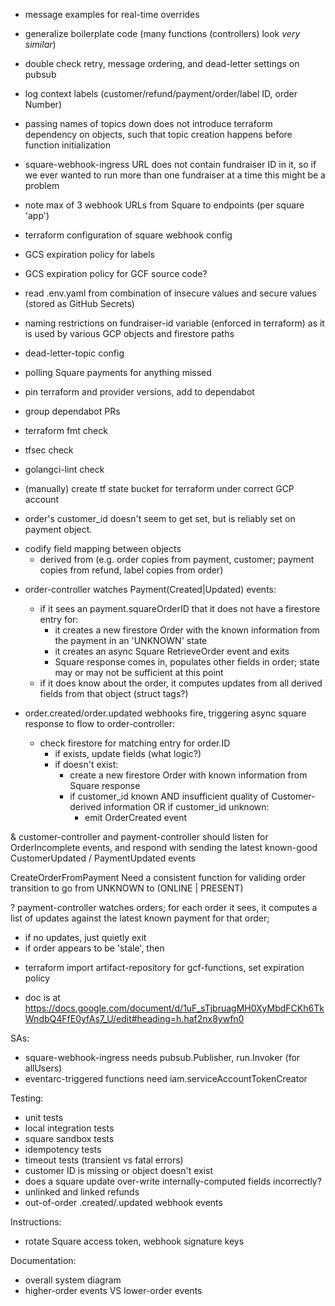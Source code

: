* message examples for real-time overrides

* generalize boilerplate code (many functions (controllers) look *very similar*)

* double check retry, message ordering, and dead-letter settings on pubsub

* log context labels (customer/refund/payment/order/label ID, order Number)

* passing names of topics down does not introduce terraform dependency on objects, such that topic creation happens before function initialization

* square-webhook-ingress URL does not contain fundraiser ID in it, so if we ever wanted to run more than one fundraiser at a time this might be a problem
* note max of 3 webhook URLs from Square to endpoints (per square 'app')
* terraform configuration of square webhook config

* GCS expiration policy for labels
* GCS expiration policy for GCF source code?

* read .env.yaml from combination of insecure values and secure values (stored as GitHub Secrets)
* naming restrictions on fundraiser-id variable (enforced in terraform) as it is used by various GCP objects and firestore paths

* dead-letter-topic config

* polling Square payments for anything missed

* pin terraform and provider versions, add to dependabot
* group dependabot PRs
* terraform fmt check
* tfsec check
* golangci-lint check

* (manually) create tf state bucket for terraform under correct GCP account

* order's customer_id doesn't seem to get set, but is reliably set on payment object.

- codify field mapping between objects
  * derived from (e.g. order copies from payment, customer; payment copies from refund, label copies from order)

* order-controller watches Payment(Created|Updated) events:
  - if it sees an payment.squareOrderID that it does not have a firestore entry for:
    - it creates a new firestore Order with the known information from the payment in an 'UNKNOWN' state
    - it creates an async Square RetrieveOrder event and exits
    - Square response comes in, populates other fields in order; state may or may not be sufficient at this point
  - if it does know about the order, it computes updates from all derived fields from that object (struct tags?)

* order.created/order.updated webhooks fire, triggering async square response to flow to order-controller:
  - check firestore for matching entry for order.ID
    - if exists, update fields (what logic?)
    - if doesn't exist:
      - create a new firestore Order with known information from Square response
      - if customer_id known AND insufficient quality of Customer-derived information OR if customer_id unknown:
        - emit OrderCreated event

& customer-controller and payment-controller should listen for OrderIncomplete events, and respond with sending the latest known-good CustomerUpdated / PaymentUpdated events

CreateOrderFromPayment
Need a consistent function for validing order transition to go from UNKNOWN to (ONLINE | PRESENT)

? payment-controller watches orders; for each order it sees, it computes a list of updates against the latest known payment for that order;
  - if no updates, just quietly exit
  - if order appears to be 'stale', then 

* terraform import artifact-repository for gcf-functions, set expiration policy

* doc is at https://docs.google.com/document/d/1uF_sTjbruagMH0XyMbdFCKh6TkWndbQ4FfE0yfAs7_U/edit#heading=h.haf2nx8ywfn0

SAs:
* square-webhook-ingress needs pubsub.Publisher, run.Invoker (for allUsers)
* eventarc-triggered functions need iam.serviceAccountTokenCreator

Testing:
* unit tests
* local integration tests
* square sandbox tests
* idempotency tests
* timeout tests (transient vs fatal errors)
* customer ID is missing or object doesn't exist
* does a square update over-write internally-computed fields incorrectly?
* unlinked and linked refunds
* out-of-order .created/.updated webhook events

Instructions:
* rotate Square access token, webhook signature keys

Documentation:
* overall system diagram
* higher-order events VS lower-order events
